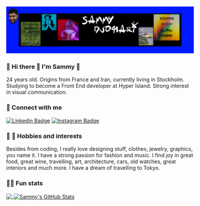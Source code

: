 ![LinkedIn cover - 4](./bluebanner.png)


### :cherry_blossom: Hi there :wave: I'm Sammy :cherry_blossom:
24 years old. Origins from France and Iran, currently living in Stockholm. Studying to become a Front End developer at Hyper Island. Strong interest in visual communication.

### :love_letter: Connect with me
[![Linkedin Badge](https://img.shields.io/badge/-LinkedIn-blue?style=rounded-square&logo=Linkedin&logoColor=white&link=https://www.linkedin.com/in/sammydjohari/)](https://www.linkedin.com/in/sammydjohari/)
[![Instagram Badge](https://img.shields.io/badge/-Instagram-405DE6?style=rounded-square&logo=instagram&logoColor=white&link=https://www.instagram.com/sammydjohari/)](https://www.instagram.com/sammydjohari/)

### :motor_scooter: :ramen: Hobbies and interests
Besides from coding, I really love designing stuff, clothes, jewelry, graphics, you name it. I have a strong passion for fashion and music. I find joy in great food, great wine, travelling, art, architecture, cars, old watches, great interiors and much more. I have a dream of travelling to Tokyo. 

### :man_technologist: Fun stats
<a href="https://github.com/sammydjohari/sammydjohari">
  <img align="center" src="https://github-readme-stats.vercel.app/api/top-langs/?username=sammydjohari&title_color=ffffff&text_color=c9cacc&icon_color=2bbc8a&bg_color=1d1f21&langs_count=4" />
</a>
<a href="https://github.com/sammydjohari/sammydjohari">
  <img align="center" src="https://github-readme-stats.vercel.app/api?username=sammydjohari&show_icons=true&line_height=27&count_private=true&title_color=ffffff&text_color=c9cacc&icon_color=2bbc8a&bg_color=1d1f21" alt="Sammy's GitHub Stats" />
</a>
<!--
**sammydjohari/sammydjohari** is a ✨ _special_ ✨ repository because its `README.md` (this file) appears on your GitHub profile.

Here are some ideas to get you started:

- 🔭 I’m currently working on ...
- 🌱 I’m currently learning ...
- 👯 I’m looking to collaborate on ...
- 🤔 I’m looking for help with ...
- 💬 Ask me about ...
- 📫 How to reach me: ...
- 😄 Pronouns: ...
- ⚡ Fun fact: ...
-->
